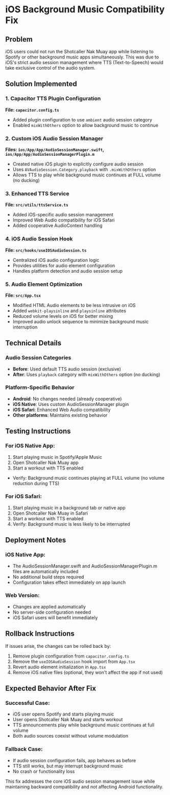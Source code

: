 # iOS Background Music Compatibility Fix

## Problem
iOS users could not run the Shotcaller Nak Muay app while listening to Spotify or other background music apps simultaneously. This was due to iOS's strict audio session management where TTS (Text-to-Speech) would take exclusive control of the audio system.

## Solution Implemented

### 1. Capacitor TTS Plugin Configuration
**File: `capacitor.config.ts`**
- Added plugin configuration to use `ambient` audio session category
- Enabled `mixWithOthers` option to allow background music to continue

### 2. Custom iOS Audio Session Manager
**Files: `ios/App/App/AudioSessionManager.swift`, `ios/App/App/AudioSessionManagerPlugin.m`**
- Created native iOS plugin to explicitly configure audio session
- Uses `AVAudioSession.Category.playback` with `.mixWithOthers` option
- Allows TTS to play while background music continues at FULL volume (no ducking)

### 3. Enhanced TTS Service
**File: `src/utils/ttsService.ts`**
- Added iOS-specific audio session management
- Improved Web Audio compatibility for iOS Safari
- Added cooperative AudioContext handling

### 4. iOS Audio Session Hook
**File: `src/hooks/useIOSAudioSession.ts`**
- Centralized iOS audio configuration logic
- Provides utilities for audio element configuration
- Handles platform detection and audio session setup

### 5. Audio Element Optimization
**File: `src/App.tsx`**
- Modified HTML Audio elements to be less intrusive on iOS
- Added `webkit-playsinline` and `playsinline` attributes
- Reduced volume levels on iOS for better mixing
- Improved audio unlock sequence to minimize background music interruption

## Technical Details

### Audio Session Categories
- **Before**: Used default TTS audio session (exclusive)
- **After**: Uses `playback` category with `mixWithOthers` option (no ducking)

### Platform-Specific Behavior
- **Android**: No changes needed (already cooperative)
- **iOS Native**: Uses custom AudioSessionManager plugin
- **iOS Safari**: Enhanced Web Audio compatibility
- **Other platforms**: Maintains existing behavior

## Testing Instructions

### For iOS Native App:
1. Start playing music in Spotify/Apple Music
2. Open Shotcaller Nak Muay app
3. Start a workout with TTS enabled
- Verify: Background music continues playing at FULL volume (no volume reduction during TTS)

### For iOS Safari:
1. Start playing music in a background tab or native app
2. Open Shotcaller Nak Muay in Safari
3. Start a workout with TTS enabled
4. Verify: Background music is less likely to be interrupted

## Deployment Notes

### iOS Native App:
- The AudioSessionManager.swift and AudioSessionManagerPlugin.m files are automatically included
- No additional build steps required
- Configuration takes effect immediately on app launch

### Web Version:
- Changes are applied automatically
- No server-side configuration needed
- iOS Safari users will benefit immediately

## Rollback Instructions

If issues arise, the changes can be rolled back by:

1. Remove plugin configuration from `capacitor.config.ts`
2. Remove the `useIOSAudioSession` hook import from `App.tsx`
3. Revert audio element initialization in `App.tsx`
4. Remove iOS native files (optional, they won't affect the app if not used)

## Expected Behavior After Fix

### Successful Case:
- iOS user opens Spotify and starts playing music
- User opens Shotcaller Nak Muay and starts workout
- TTS announcements play while background music continues at full volume
- Both audio sources coexist without volume modulation

### Fallback Case:
- If audio session configuration fails, app behaves as before
- TTS still works, but may interrupt background music
- No crash or functionality loss

This fix addresses the core iOS audio session management issue while maintaining backward compatibility and not affecting Android functionality.
